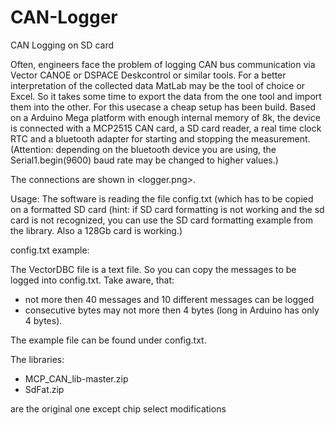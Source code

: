 # CAN-Logger
CAN Logging on SD card

Often, engineers face the problem of logging CAN bus communication via Vector CANOE or DSPACE Deskcontrol or similar tools. For a better interpretation of the collected data MatLab may be the tool of choice or Excel. So it takes some time to export the data from the one tool and import them into the other.
For this usecase a cheap setup has been build. Based on a Arduino Mega platform with enough internal memory of 8k, the device is connected with a MCP2515 CAN card, a SD card reader, a real time clock RTC and a bluetooth adapter for starting and stopping the measurement. (Attention: depending on the bluetooth device you are using, the Serial1.begin(9600) baud rate may be changed to higher values.)

The connections are shown in <logger.png>.

Usage:
The software is reading the file config.txt (which has to be copied on a formatted SD card (hint: if SD card formatting is not working and the sd card is not recognized, you can use the SD card formatting example from the library. Also a 128Gb card is working.)

config.txt example:

The VectorDBC file is a text file. So you can copy the messages to be logged into config.txt. Take aware, that: 
- not more then 40 messages and 10 different messages can be logged
- consecutive bytes may not more then 4 bytes (long in Arduino has only 4 bytes). 

The example file can be found under config.txt.

The libraries:

- MCP_CAN_lib-master.zip
- SdFat.zip

are the original one except chip select modifications

